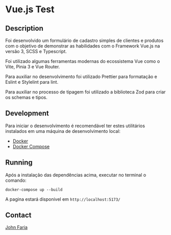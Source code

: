 # Vue.js Test

## Description

Foi desenvolvido um formulário de cadastro simples de clientes e produtos com o objetivo de demonstrar as habilidades com o Framework Vue.js na versão 3, SCSS e Typescript.

Foi utilizado algumas ferramentas modernas do ecossistema Vue como o Vite, Pinia 3 e Vue Router.

Para auxiliar no desenvolvimento foi utilizado Prettier para formatação e Eslint e Stylelint para lint.

Para auxiliar no processo de tipagem foi utilizado a biblioteca Zod para criar os schemas e tipos.

## Development

Para iniciar o desenvolvimento é recomendável ter estes utilitários instalados em uma máquina de desenvolvimento local:

- [Docker](https://www.docker.com/)
- [Docker Compose](https://docs.docker.com/compose/install/)

## Running

Após a instalação das dependências acima, executar no terminal o comando:

`docker-compose up --build`

A pagina estará disponivel em `http://localhost:5173/`

## Contact

[John Faria](https://www.linkedin.com/in/johnwbfaria/)